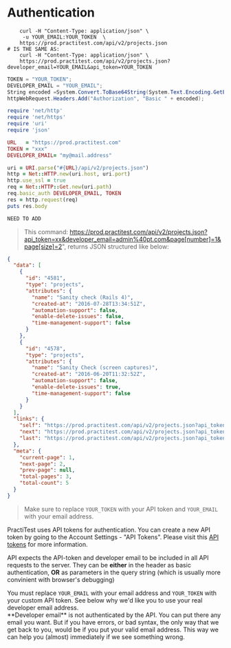 # Authentication

```shell
    curl -H "Content-Type: application/json" \
     -u YOUR_EMAIL:YOUR_TOKEN  \
    https://prod.practitest.com/api/v2/projects.json
# IS THE SAME AS:
    curl -H "Content-Type: application/json" \
    https://prod.practitest.com/api/v2/projects.json?developer_email=YOUR_EMAIL&api_token=YOUR_TOKEN
```


```csharp
TOKEN = "YOUR_TOKEN";
DEVELOPER_EMAIL = "YOUR_EMAIL";
String encoded =System.Convert.ToBase64String(System.Text.Encoding.GetEncoding("ISO-8859-1").GetBytes(username + ":" + password));
httpWebRequest.Headers.Add("Authorization", "Basic " + encoded);
```

```ruby
require 'net/http'
require 'net/https'
require 'uri'
require 'json'

URL   = "https://prod.practitest.com"
TOKEN = "xxx"
DEVELOPER_EMAIL= "my@mail.address"

uri = URI.parse("#{URL}/api/v2/projects.json")
http = Net::HTTP.new(uri.host, uri.port)
http.use_ssl = true
req = Net::HTTP::Get.new(uri.path)
req.basic_auth DEVELOPER_EMAIL, TOKEN
res = http.request(req)
puts res.body
```


```python
NEED TO ADD
```

> This command: https://prod.practitest.com/api/v2/projects.json?api_token=xx&developer_email=admin%40pt.com&page[number]=1&page[size]=2", returns JSON structured like below:


```json
{
  "data": [
    {
      "id": "4581",
      "type": "projects",
      "attributes": {
        "name": "Sanity check (Rails 4)",
        "created-at": "2016-07-28T13:34:51Z",
        "automation-support": false,
        "enable-delete-issues": false,
        "time-management-support": false
      }
    },
    {
      "id": "4578",
      "type": "projects",
      "attributes": {
        "name": "Sanity Check (screen captures)",
        "created-at": "2016-06-20T11:32:52Z",
        "automation-support": false,
        "enable-delete-issues": true,
        "time-management-support": false
      }
    }
  ],
  "links": {
    "self": "https://prod.practitest.com/api/v2/projects.json?api_token=afb913899fc295e809255fbdb4fbc1fb37296250&developer_email=admin%40pt.com&page%5Bnumber%5D=1&page%5Bsize%5D=2",
    "next": "https://prod.practitest.com/api/v2/projects.json?api_token=afb913899fc295e809255fbdb4fbc1fb37296250&developer_email=admin%40pt.com&page%5Bnumber%5D=2&page%5Bsize%5D=2",
    "last": "https://prod.practitest.com/api/v2/projects.json?api_token=afb913899fc295e809255fbdb4fbc1fb37296250&developer_email=admin%40pt.com&page%5Bnumber%5D=3&page%5Bsize%5D=2"
  },
  "meta": {
    "current-page": 1,
    "next-page": 2,
    "prev-page": null,
    "total-pages": 3,
    "total-count": 5
  }
}
```


> Make sure to replace `YOUR_TOKEN` with your API token and `YOUR_EMAIL` with your email address.

PractiTest uses API tokens for authentication. You can create a new API token by going to the Account Settings - "API Tokens". Please visit this <a href="https://www.practitest.com/help/account/account-api-tokens/" target="_blank">API tokens</a> for more information.

API expects the API-token and developer email to be included in all API requests to the server.
They can be **either** in the header as basic authentication, **OR** as parameters in the query string (which is usually more convinient with browser's debugging)


<aside class="notice">
You must replace <code>YOUR_EMAIL</code> with your email address and <code>YOUR_TOKEN</code> with your custom API token.
See below why we'd like you to use your real developer email address.
</aside>

<aside class="success">
**Developer email** is not authenticated by the API. You can put there any email you want. But if you have errors, or bad syntax, the only way that we get back to you, would be if you put your valid email address. This way we can help you (almost) immediately if we see something wrong.
</aside>
